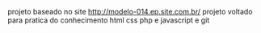 projeto baseado no site http://modelo-014.ep.site.com.br/
projeto voltado para pratica do conhecimento html css php e javascript e git